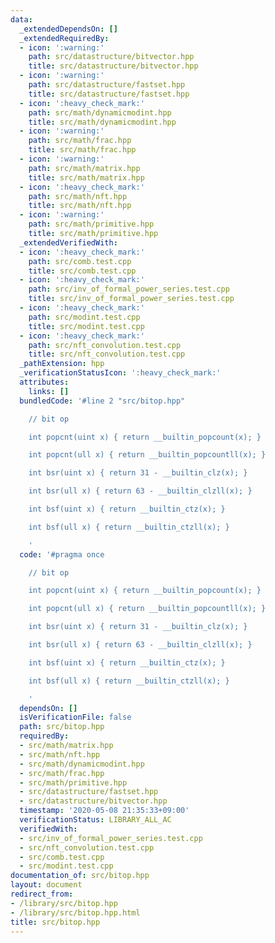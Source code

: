 ```yaml
---
data:
  _extendedDependsOn: []
  _extendedRequiredBy:
  - icon: ':warning:'
    path: src/datastructure/bitvector.hpp
    title: src/datastructure/bitvector.hpp
  - icon: ':warning:'
    path: src/datastructure/fastset.hpp
    title: src/datastructure/fastset.hpp
  - icon: ':heavy_check_mark:'
    path: src/math/dynamicmodint.hpp
    title: src/math/dynamicmodint.hpp
  - icon: ':warning:'
    path: src/math/frac.hpp
    title: src/math/frac.hpp
  - icon: ':warning:'
    path: src/math/matrix.hpp
    title: src/math/matrix.hpp
  - icon: ':heavy_check_mark:'
    path: src/math/nft.hpp
    title: src/math/nft.hpp
  - icon: ':warning:'
    path: src/math/primitive.hpp
    title: src/math/primitive.hpp
  _extendedVerifiedWith:
  - icon: ':heavy_check_mark:'
    path: src/comb.test.cpp
    title: src/comb.test.cpp
  - icon: ':heavy_check_mark:'
    path: src/inv_of_formal_power_series.test.cpp
    title: src/inv_of_formal_power_series.test.cpp
  - icon: ':heavy_check_mark:'
    path: src/modint.test.cpp
    title: src/modint.test.cpp
  - icon: ':heavy_check_mark:'
    path: src/nft_convolution.test.cpp
    title: src/nft_convolution.test.cpp
  _pathExtension: hpp
  _verificationStatusIcon: ':heavy_check_mark:'
  attributes:
    links: []
  bundledCode: '#line 2 "src/bitop.hpp"

    // bit op

    int popcnt(uint x) { return __builtin_popcount(x); }

    int popcnt(ull x) { return __builtin_popcountll(x); }

    int bsr(uint x) { return 31 - __builtin_clz(x); }

    int bsr(ull x) { return 63 - __builtin_clzll(x); }

    int bsf(uint x) { return __builtin_ctz(x); }

    int bsf(ull x) { return __builtin_ctzll(x); }

    '
  code: '#pragma once

    // bit op

    int popcnt(uint x) { return __builtin_popcount(x); }

    int popcnt(ull x) { return __builtin_popcountll(x); }

    int bsr(uint x) { return 31 - __builtin_clz(x); }

    int bsr(ull x) { return 63 - __builtin_clzll(x); }

    int bsf(uint x) { return __builtin_ctz(x); }

    int bsf(ull x) { return __builtin_ctzll(x); }

    '
  dependsOn: []
  isVerificationFile: false
  path: src/bitop.hpp
  requiredBy:
  - src/math/matrix.hpp
  - src/math/nft.hpp
  - src/math/dynamicmodint.hpp
  - src/math/frac.hpp
  - src/math/primitive.hpp
  - src/datastructure/fastset.hpp
  - src/datastructure/bitvector.hpp
  timestamp: '2020-05-08 21:35:33+09:00'
  verificationStatus: LIBRARY_ALL_AC
  verifiedWith:
  - src/inv_of_formal_power_series.test.cpp
  - src/nft_convolution.test.cpp
  - src/comb.test.cpp
  - src/modint.test.cpp
documentation_of: src/bitop.hpp
layout: document
redirect_from:
- /library/src/bitop.hpp
- /library/src/bitop.hpp.html
title: src/bitop.hpp
---
```

